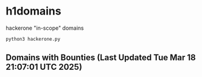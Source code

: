 # h1domains
hackerone "in-scope" domains

`python3 hackerone.py`
## Domains with Bounties (Last Updated Tue Mar 18 21:07:01 UTC 2025)
```

```
